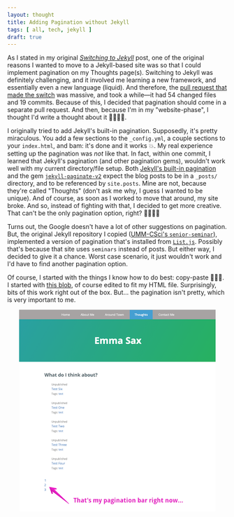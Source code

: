 ```yaml
---
layout: thought
title: Adding Pagination without Jekyll
tags: [ all, tech, jekyll ]
draft: true
---
```


As I stated in my original _[Switching to Jekyll](/thoughts/all/2019-09-09-switching-to-jekyll)_ post, one of the original reasons I wanted to move to a Jekyll-based site was so that I could implement pagination on my Thoughts page(s). Switching to Jekyll was definitely challenging, and it involved me learning a new framework, and essentially even a new language (liquid). And therefore, the [pull request that made the switch](https://github.com/emma-sax4/emma-sax4.github.io/pull/6) was massive, and took a while—it had 54 changed files and 19 commits. Because of this, I decided that pagination should come in a separate pull request. And then, because I'm in my "website-phase", I thought I'd write a thought about it 🤷🏻‍♀️😂.

I originally tried to add Jekyll's built-in pagination. Supposedly, it's pretty miraculous. You add a few sections to the `_config.yml`, a couple sections to your `index.html`, and bam: it's done and it works 💥. My real experience setting up the pagination was _not_ like that. In fact, within one commit, I learned that Jekyll's pagination (and other pagination gems), wouldn't work well with my current directory/file setup. Both [Jekyll's built-in pagination](https://jekyllrb.com/docs/pagination/) and the gem [`jekyll-paginate-v2`](https://github.com/sverrirs/jekyll-paginate-v2) expect the blog posts to be in a `_posts/` directory, and to be referenced by `site.posts`. Mine are not, because they're called "Thoughts" (don't ask me why, I guess I wanted to be unique). And of course, as soon as I worked to move that around, my site broke. And so, instead of fighting with that, I decided to get more creative. That can't be the only pagination option, right? 🥴😬🙏🏼

Turns out, the Google doesn't have a lot of other suggestions on pagination. But, the original Jekyll repository I copied ([UMM-CSci's `senior-seminar`](https://github.com/UMM-CSci/senior-seminar)), implemented a version of pagination that's installed from [`List.js`](https://listjs.com/docs/pagination/). Possibly that's because that site uses `seminars` instead of posts. But either way, I decided to give it a chance. Worst case scenario, it just wouldn't work and I'd have to find another pagination option.

Of course, I started with the things I know how to do best: copy-paste 💁🏻‍♀️. I started with [this blob](https://github.com/UMM-CSci/senior-seminar/blob/master/seminars.html#L63-L80), of course edited to fit my HTML file. Surprisingly, bits of this work right out of the box. But... the pagination isn't pretty, which is very important to me.

<div align="center">
  <img src="/resources/pictures/thoughts/bad_pagination_bar.png" alt="Badly formatted pagination bar">
</div>
